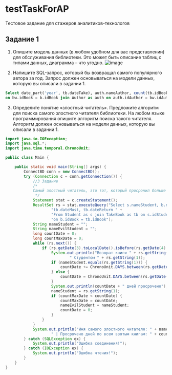 # testTaskForAP
Тестовое задание для стажеров аналитиков-технологов

## Задание 1
1. Опишите модель данных (в любом удобном для вас представлении) для обслуживания библиотеки. Это может быть описание таблиц с типами данных, диаграмма – что угодно.
![image](https://user-images.githubusercontent.com/81982349/133514221-f2628a34-f4ef-467f-9963-630a6fd26322.png)

2. Напишите SQL-запрос, который бы возвращал самого популярного автора за год. Запрос должен основываться на модели данных, которую вы описали в задании 1.
```sql
Select date_part('year', tb.dateTake), auth.nameAuthor, count(tb.idBook) from TakeBook as tb join Book as b on tb.idBook = b.idBook join BookWriters as bw 
on bw.idBook = b.idBook join Author as auth on auth.idAuthor = bw.idAuthor group by date_part('year', tb.dateTake), auth.idAuthor order by count(tb.idBook) desc limit 1
```
3. Определите понятие «злостный читатель».  Предложите алгоритм для поиска самого злостного читателя библиотеки. На любом языке программирования опишите алгоритм поиска такого читателя. Алгоритм должен основываться на модели данных, которую вы описали в задании 1.
```java
import java.io.IOException;
import java.sql.*;
import java.time.temporal.ChronoUnit;

public class Main {

    public static void main(String[] args) {
        ConnectBD conn = new ConnectBD();
        try (Connection c = conn.getConnection()) {
            //3 Задание
            /*
            Самый злостный читатель, это тот, который просрочил больше всего дней в сумме для всех имеющихся у него книг
             */
            Statement stat = c.createStatement();
            ResultSet rs = stat.executeQuery("Select s.nameStudent, b.nameBook, " +
                    "tb.dateMust, tb.dateReturn " +
                    "From Student as s join TakeBook as tb on s.idStudent=tb.idStudent join Book as b " +
                    "on b.idBook = tb.idBook");
            String nameStudent = "";
            String nameEvilStudent = "";
            long countDate = 0;
            long countMaxDate = 0;
            while (rs.next()) {
                if (rs.getDate(3).toLocalDate().isBefore(rs.getDate(4).toLocalDate())) {
                    System.out.println("Возврат книги " + rs.getString(2) + " просрочен!" +
                            " Студентом " + rs.getString(1));
                    if (nameStudent.equals(rs.getString(1))) {
                        countDate += ChronoUnit.DAYS.between(rs.getDate(3).toLocalDate(), rs.getDate(4).toLocalDate());
                    } else {
                        countDate = ChronoUnit.DAYS.between(rs.getDate(3).toLocalDate(), rs.getDate(4).toLocalDate());
                    }
                    System.out.println(countDate + " дней просрочено");
                    nameStudent = rs.getString(1);
                    if (countMaxDate < countDate) {
                        countMaxDate = countDate;
                        nameEvilStudent = nameStudent;
                        countDate = 0;
                    }
                }
            }
            System.out.println("Имя самого злостного читателя: " + nameEvilStudent +
                    " | Просрочено дней по всем взятым книгам: " + countMaxDate);
        } catch (SQLException ex) {
            System.out.println("Ошибка соединения!");
        } catch (IOException ex) {
            System.out.println("Ошибка чтения!");
        }
    }
}
   ```
